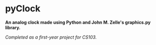 # pyClock

**An analog clock made using Python and John M. Zelle's graphics.py library.**

*Completed as a first-year project for CS103.*

